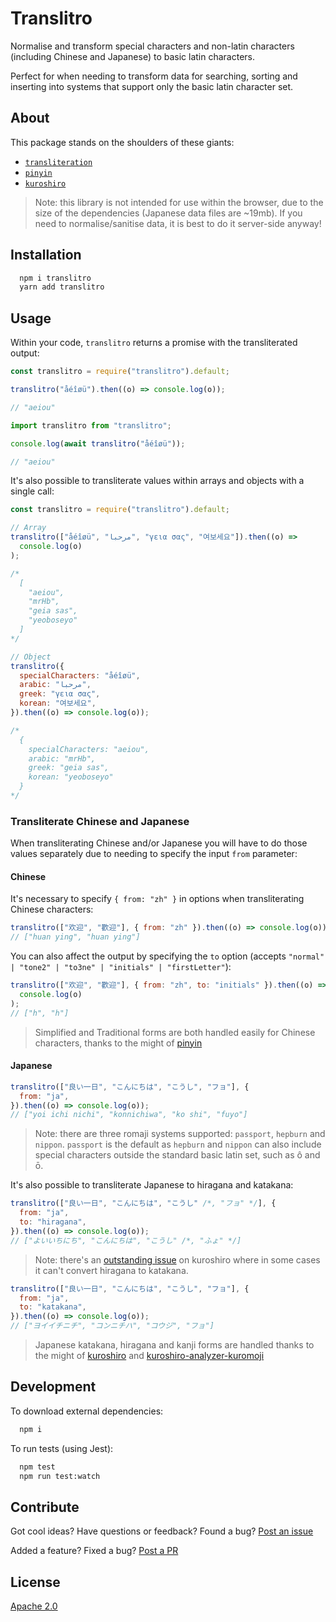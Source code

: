 # Translitro

Normalise and transform special characters and non-latin characters (including Chinese and Japanese) to basic latin characters.

Perfect for when needing to transform data for searching, sorting and inserting into systems that support only the basic latin character set.

## About

This package stands on the shoulders of these giants:

- [`transliteration`](https://github.com/dzcpy/transliteration)
- [`pinyin`](https://github.com/hotoo/pinyin)
- [`kuroshiro`](https://github.com/hexenq/kuroshiro)

> Note: this library is not intended for use within the browser, due to the size of the dependencies (Japanese data files are ~19mb). If you need to normalise/sanitise data, it is best to do it server-side anyway!

## Installation

```sh
  npm i translitro
  yarn add translitro
```

## Usage

Within your code, `translitro` returns a promise with the transliterated output:

```js
const translitro = require("translitro").default;

translitro("åéîøü").then((o) => console.log(o));

// "aeiou"
```

```typescript
import translitro from "translitro";

console.log(await translitro("åéîøü"));

// "aeiou"
```

It's also possible to transliterate values within arrays and objects with a single call:

```js
const translitro = require("translitro").default;

// Array
translitro(["åéîøü", "مرحبا", "γεια σας", "여보세요"]).then((o) =>
  console.log(o)
);

/*
  [
    "aeiou",
    "mrHb",
    "geia sas",
    "yeoboseyo"
  ]
*/

// Object
translitro({
  specialCharacters: "åéîøü",
  arabic: "مرحبا",
  greek: "γεια σας",
  korean: "여보세요",
}).then((o) => console.log(o));

/*
  {
    specialCharacters: "aeiou",
    arabic: "mrHb",
    greek: "geia sas",
    korean: "yeoboseyo"
  }
*/
```

### Transliterate Chinese and Japanese

When transliterating Chinese and/or Japanese you will have to do those values separately due to needing to specify the input `from` parameter:

#### Chinese

It's necessary to specify `{ from: "zh" }` in options when transliterating Chinese characters:

```js
translitro(["欢迎", "歡迎"], { from: "zh" }).then((o) => console.log(o));
// ["huan ying", "huan ying"]
```

You can also affect the output by specifying the `to` option (accepts `"normal" | "tone2" | "to3ne" | "initials" | "firstLetter"`):

```js
translitro(["欢迎", "歡迎"], { from: "zh", to: "initials" }).then((o) =>
  console.log(o)
);
// ["h", "h"]
```

> Simplified and Traditional forms are both handled easily for Chinese characters, thanks to the might of [pinyin](https://github.com/hotoo/pinyin)

#### Japanese

```js
translitro(["良い一日", "こんにちは", "こうし", "フョ"], {
  from: "ja",
}).then((o) => console.log(o));
// ["yoi ichi nichi", "konnichiwa", "ko shi", "fuyo"]
```

> Note: there are three romaji systems supported: `passport`, `hepburn` and `nippon`.
> `passport` is the default as `hepburn` and `nippon` can also include special characters outside the standard basic latin set, such as ô and ō.

It's also possible to transliterate Japanese to hiragana and katakana:

```js
translitro(["良い一日", "こんにちは", "こうし" /*, "フョ" */], {
  from: "ja",
  to: "hiragana",
}).then((o) => console.log(o));
// ["よいいちにち", "こんにちは", "こうし" /*, "ふょ" */]
```

> Note: there's an [outstanding issue](https://github.com/hexenq/kuroshiro/issues/64) on kuroshiro where in some cases it can't convert hiragana to katakana.

```js
translitro(["良い一日", "こんにちは", "こうし", "フョ"], {
  from: "ja",
  to: "katakana",
}).then((o) => console.log(o));
// ["ヨイイチニチ", "コンニチハ", "コウジ", "フョ"]
```

> Japanese katakana, hiragana and kanji forms are handled thanks to the might of [kuroshiro](https://github.com/hexenq/kuroshiro) and [kuroshiro-analyzer-kuromoji](https://github.com/hexenq/kuroshiro-analyzer-kuromoji)

## Development

To download external dependencies:

```bash
  npm i
```

To run tests (using Jest):

```bash
  npm test
  npm run test:watch
```

## Contribute

Got cool ideas? Have questions or feedback? Found a bug? [Post an issue](https://github.com/lvl99/translitro/issues)

Added a feature? Fixed a bug? [Post a PR](https://github.com/lvl99/translitro/compare)

## License

[Apache 2.0](LICENSE.md)

